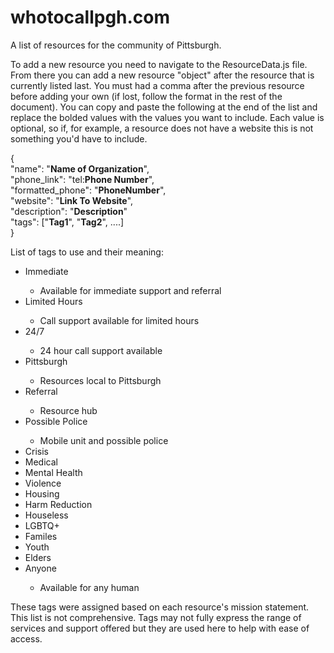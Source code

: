 # whotocallpgh.com
A list of resources for the community of Pittsburgh.

To add a new resource you need to navigate to the ResourceData.js file. From there you can add a new resource "object" after the resource that is currently listed last. You must had a comma after the previous resource before adding your own (if lost, follow the format in the rest of the document). You can copy and paste the following at the end of the list and replace the bolded values with the values you want to include. Each value is optional, so if, for example, a resource does not have a website this is not something you'd have to include.

{<br>
    "name": "**Name of Organization**",<br> 
    "phone_link": "tel:**Phone Number**", <br> 
    "formatted_phone": "**PhoneNumber**", <br> 
    "website": "**Link To Website**", <br> 
    "description": "**Description**" <br>
    "tags": ["**Tag1**", "**Tag2**", ....] <br>
}

List of tags to use and their meaning:
<ul>
<li>Immediate</li>
<ul>
<li>Available for immediate support and referral</li> 
</ul>
<li>Limited Hours</li>
<ul>
<li>Call support available for limited hours</li> 
</ul>
<li>24/7</li>
<ul>
<li>24 hour call support available</li> 
</ul>
<li>Pittsburgh</li>
<ul>
<li>Resources local to Pittsburgh</li> 
</ul>
<li>Referral</li>
<ul>
<li>Resource hub</li> 
</ul>
<li>Possible Police</li>
<ul>
<li>Mobile unit and possible police</li> 
</ul>
<li>Crisis</li>
<li>Medical</li>
<li>Mental Health</li>
<li>Violence</li>
<li>Housing</li>
<li>Harm Reduction</li>
<li>Houseless</li>
<li>LGBTQ+</li>
<li>Familes</li>
<li>Youth</li>
<li>Elders</li>
<li>Anyone</li>
<ul>
<li>Available for any human</li> 
</ul>
</ul>

These tags were assigned based on each resource's mission statement. This list is not comprehensive.
Tags may not fully express the range of services and support offered but they are used here to help with ease of access.
